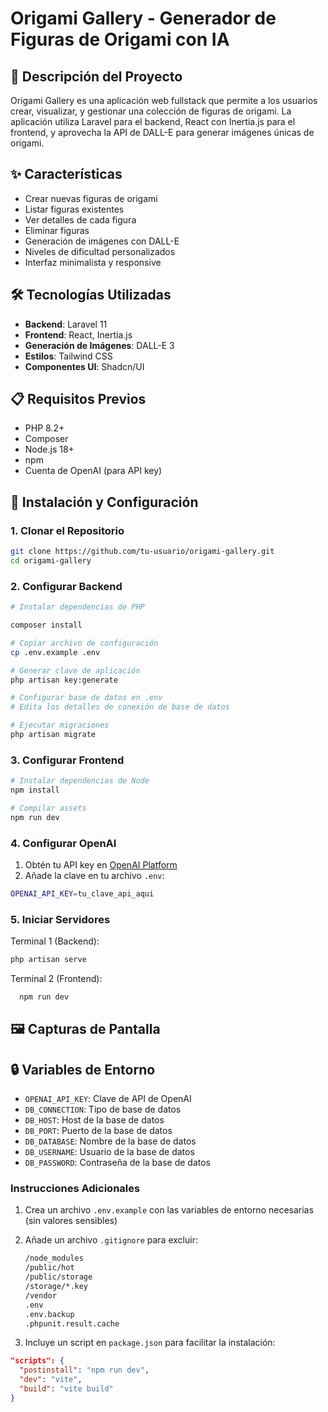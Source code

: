# Origami Gallery - Generador de Figuras de Origami con IA

## 📝 Descripción del Proyecto

Origami Gallery es una aplicación web fullstack que permite a los usuarios crear, visualizar, y gestionar una colección de figuras de origami. La aplicación utiliza Laravel para el backend, React con Inertia.js para el frontend, y aprovecha la API de DALL-E para generar imágenes únicas de origami.

## ✨ Características

- Crear nuevas figuras de origami
- Listar figuras existentes
- Ver detalles de cada figura
- Eliminar figuras
- Generación de imágenes con DALL-E
- Niveles de dificultad personalizados
- Interfaz minimalista y responsive

## 🛠️ Tecnologías Utilizadas

- **Backend**: Laravel 11
- **Frontend**: React, Inertia.js
- **Generación de Imágenes**: DALL-E 3
- **Estilos**: Tailwind CSS
- **Componentes UI**: Shadcn/UI

## 📋 Requisitos Previos

- PHP 8.2+
- Composer
- Node.js 18+
- npm
- Cuenta de OpenAI (para API key)

## 🚀 Instalación y Configuración

### 1. Clonar el Repositorio

```bash
git clone https://github.com/tu-usuario/origami-gallery.git
cd origami-gallery
```

### 2. Configurar Backend

```bash
# Instalar dependencias de PHP

composer install

# Copiar archivo de configuración
cp .env.example .env

# Generar clave de aplicación
php artisan key:generate

# Configurar base de datos en .env
# Edita los detalles de conexión de base de datos

# Ejecutar migraciones
php artisan migrate
```

### 3. Configurar Frontend

```bash
# Instalar dependencias de Node
npm install

# Compilar assets
npm run dev
```

### 4. Configurar OpenAI

1. Obtén tu API key en [OpenAI Platform](https://platform.openai.com/)
2. Añade la clave en tu archivo `.env`:

```bash
OPENAI_API_KEY=tu_clave_api_aqui
```

### 5. Iniciar Servidores

Terminal 1 (Backend):

```bash
php artisan serve
```

Terminal 2 (Frontend):

```bash
  npm run dev
```

## 🖼️ Capturas de Pantalla




## 🔒 Variables de Entorno

* `OPENAI_API_KEY`: Clave de API de OpenAI
* `DB_CONNECTION`: Tipo de base de datos
* `DB_HOST`: Host de la base de datos
* `DB_PORT`: Puerto de la base de datos
* `DB_DATABASE`: Nombre de la base de datos
* `DB_USERNAME`: Usuario de la base de datos
* `DB_PASSWORD`: Contraseña de la base de datos


### Instrucciones Adicionales

1. Crea un archivo `.env.example` con las variables de entorno necesarias (sin valores sensibles)
2. Añade un archivo `.gitignore` para excluir:
   ```bash
   /node_modules
   /public/hot
   /public/storage
   /storage/*.key
   /vendor
   .env
   .env.backup
   .phpunit.result.cache
   ```


3. Incluye un script en `package.json` para facilitar la instalación:

```json
"scripts": {
  "postinstall": "npm run dev",
  "dev": "vite",
  "build": "vite build"
}
```
